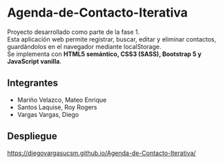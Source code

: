 # Agenda-de-Contacto-Iterativa
Proyecto desarrollado como parte de la fase 1.  
Esta aplicación web permite registrar, buscar, editar y eliminar contactos, guardándolos en el navegador mediante localStorage.  
Se implementa con **HTML5 semántico, CSS3 (SASS), Bootstrap 5 y JavaScript vanilla**.

## Integrantes
- Mariño Velazco, Mateo Enrique
- Santos Laquise, Roy Rogers
- Vargas Vargas, Diego

## Despliegue 
https://diegovargasucsm.github.io/Agenda-de-Contacto-Iterativa/  

